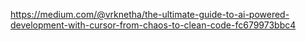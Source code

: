 https://medium.com/@vrknetha/the-ultimate-guide-to-ai-powered-development-with-cursor-from-chaos-to-clean-code-fc679973bbc4